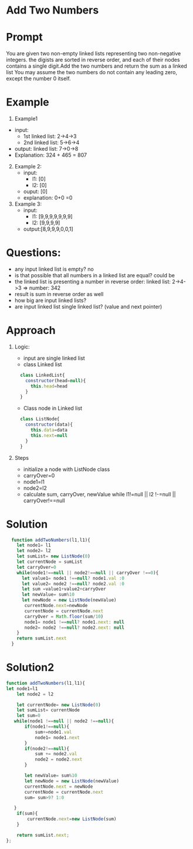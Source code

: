 # Add Two Numbers
# Prompt
 You are given two non-empty linked lists representing two non-negative integers. the digists are sorted in reverse order, and each of their nodes contains a single digit.Add the two numbers and return the sum as a linked list
 You may assume the two numbers do not contain any leading zero, except the number 0 itself.

# Example
1. Example1
- input:
    + 1st linked list: 2->4->3
    + 2nd linked list: 5->6->4
- output: linked list: 7->0->8
- Explanation: 324 + 465 = 807

2. Example 2:
   - input:
      + l1: [0]
      + l2: [0]
   - ouput: [0]
   - explanation: 0+0 =0
3. Example 3:
   - input:
      + l1: [9,9,9,9,9,9,9]
      + l2: [9,9,9,9]
   - output:[8,9,9,9,0,0,1]

# Questions:
- any input linked list is empty? no
- is that possible that all numbers in a linked list are equal? could be
- the linked list is presenting a number in reverse order:
  linked list: 2->4->3 => number: 342
- result is sum in reverse order as well
- how big are input linked lists?
- are input linked list single linked list? (value and next pointer)
# Approach
1. Logic:
   - input are single linked list
   - class Linked list
    ```js
      class LinkedList{
        constructor(head=null){
          this.head=head
        }
      }
    ```
    - Class node in Linked list
    ```js
      class ListNode{
        constructor(data){
          this.data=data
          this.next=null
        }
      }
    ```

2. Steps
   - initialize a node with ListNode class
   - carryOver=0
   - node1=l1
   - node2=l2
   - calculate sum, carryOver, newValue while l1!=null || l2 !-=null || carryOver!==null
# Solution

```js
  function addTwoNumbers(l1,l1){
    let node1= l1
    let node2= l2
    let sumList= new ListNode(0)
    let currentNode = sumList
    let carryOver=0
    while(node1!==null || node2!==null || carryOver !==0){
      let value1= node1 !==null? node1.val :0
      let value2= node2 !==null? node2.val :0
      let sum =value1+value2+carryOver
      let newValue= sum%10
      let newNode = new ListNode(newValue)
       currentNode.next=newNode
       currentNode = currentNode.next
       carryOver = Math.floor(sum/10)
       node1= node1 !==null? node1.next: null
       node2= node2 !==null? node2.next: null
    }
    return sumList.next
  }
```
# Solution2
```js
function addTwoNumbers(l1,l1){
let node1=l1
    let node2 = l2

    let currentNode= new ListNode(0)
    let sumList= currentNode
    let sum=0
   while(node1 !==null || node2 !==null){
       if(node1!==null){
           sum+=node1.val
           node1= node1.next
       }
       if(node2!==null){
           sum += node2.val
           node2 = node2.next
       }

       let newValue= sum%10
       let newNode = new ListNode(newValue)
       currentNode.next = newNode
       currentNode = currentNode.next
       sum= sum>9? 1:0

   }
    if(sum){
        currentNode.next=new ListNode(sum)
    }

    return sumList.next;
};
```

